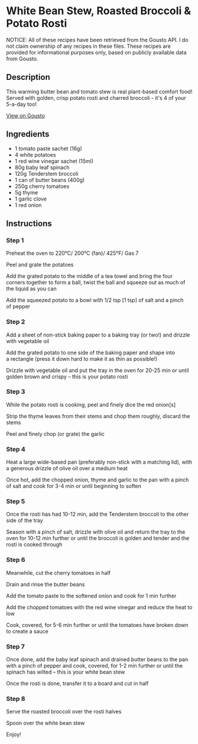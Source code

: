 # White Bean Stew, Roasted Broccoli & Potato Rosti

NOTICE: All of these recipes have been retrieved from the Gousto API. I do not claim ownership of any recipes in these files. These recipes are provided for informational purposes only, based on publicly available data from Gousto.

## Description

This warming butter bean and tomato stew is real plant-based comfort food! Served with golden, crisp potato rosti and charred broccoli - it's 4 of your 5-a-day too!

[View on Gousto](https://www.gousto.co.uk/recipes/cookbook/white-bean-stew-roasted-broccoli-potato-rosti)

## Ingredients

- 1 tomato paste sachet (16g)
- 4 white potatoes
- 1 red wine vinegar sachet (15ml)
- 80g baby leaf spinach
- 120g Tenderstem broccoli
- 1 can of butter beans (400g)
- 250g cherry tomatoes
- 5g thyme
- 1 garlic clove
- 1 red onion

## Instructions


### Step 1

Preheat the oven to 220°C/ 200°C (fan)/ 425°F/ Gas 7


Peel and grate the potatoes


Add the grated potato to the middle of a tea towel and bring the four corners together to form a ball, twist the ball and squeeze out as much of the liquid as you can


Add the squeezed potato to a bowl with 1/2 tsp<span class="text-danger"> [1 tsp]</span> of salt and a pinch of pepper


### Step 2

Add a sheet of non-stick baking paper to a baking tray (or two!) and drizzle with vegetable oil


Add the grated potato to one side of the baking paper and shape into a rectangle (press it down hard to make it as thin as possible!)


Drizzle with vegetable oil and put the tray in the oven for 20-25 min or until golden brown and crispy – this is your potato rosti


### Step 3

<span class="text-highlight">While the potato rosti is cooking, peel and finely dice the red onion<span class="text-danger">[s]</span></span>


Strip the thyme leaves from their stems and chop them roughly, discard the stems


Peel and finely chop (or grate) the garlic


### Step 4

<span class="text-highlight">Heat a large wide-based pan (preferably non-stick with a matching lid), with a generous drizzle of olive oil over a medium heat</span>


Once hot, add the chopped onion, thyme and garlic to the pan with a pinch of salt and cook for 3-4 min or until beginning to soften


### Step 5

Once the rosti has had 10-12 min, add the Tenderstem broccoli to the other side of the tray


Season with a pinch of salt, drizzle with olive oil and return the tray to the oven for 10-12 min further or until the broccoli is golden and tender and the rosti is cooked through


### Step 6

Meanwhile, cut the cherry tomatoes in half


Drain and rinse the butter beans 


Add the tomato paste to the softened onion and cook for 1 min further


Add the chopped tomatoes with the red wine vinegar and reduce the heat to low


Cook, covered, for 5-6 min further or until the tomatoes have broken down to create a sauce


### Step 7

Once done, add the baby leaf spinach and drained butter beans to the pan with a pinch of pepper and cook, covered, for 1-2 min further or until the spinach has wilted – this is your white bean stew


Once the rosti is done, transfer it to a board and cut in half

### Step 8

Serve the roasted broccoli over the rosti halves 


Spoon over the white bean stew


Enjoy!

